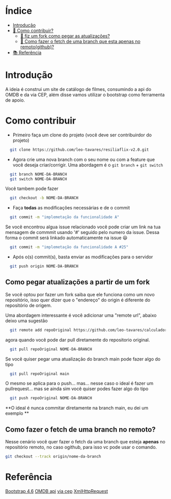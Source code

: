 
# Índice
- [Introdução](#introdução)
- [🤔 Como contribuir?](#como-contribuir)
  - [🤔 fiz um fork como pegar as atualizações?](#como-pegar-atualizações-a-partir-de-um-fork)
  - [🤔 Como fazer o fetch de uma branch que esta apenas no remoto(github)?](#como-fazer-o-fetch-de-uma-branch-no-remoto)
- [📚 Referência](#referência)

# Introdução

A ideia é construi um site de catálogo de filmes, consumindo a api do OMDB e da via CEP, além disse vamos utilizar o bootstrap como ferramenta de apoio.

# Como contribuir

- Primeiro faça um clone do projeto (você deve ser contribuirdor do projeto)

```bash
  git clone https://github.com/leo-tavares/resiliaflix-v2.0.git
```

- Agora crie uma nova branch com o seu nome ou com a feature que você deseja criar/corrigir.
Uma abordagem é o `git branch` + `git switch` 

```bash
  git branch NOME-DA-BRANCH
  git switch NOME-DA-BRANCH
```
Você tambem pode fazer

```bash 
  git checkout -b NOME-DA-BRANCH
```

- Faça **todas** as modificações necessárias e de o commit

```bash 
  git commit -m "implemetação da funcionalidade A"
```

Se você encontrou algua issue relacionado você pode criar um link na tua mensagem de commmit usando '#' seguido pelo numero da issue.
Dessa forma o commit será linkado automaticamente na issue :smiley:

```bash 
  git commit -m "implemetação da funcionalidade A #25"
```

- Após o(s) commit(s), basta enviar as modificações para o servidor

```bash 
  git push origin NOME-DA-BRANCH
```

## Como pegar atualizações a partir de um fork

Se você optou por fazer um fork saiba que ele funciona como um novo repositório, isso quer dizer que o "endereço" do origin é diferente do repositório de origem. 

Uma abordagem interessante é você adicionar uma "remote url", abaixo deixo uma sugestão

```bash 
  git remote add repoOriginal https://github.com/leo-tavares/calculadora-X.git
``` 

agora quando você pode dar pull diretamente do repositorio original.

```bash
  git pull repoOriginal NOME-DA-BRANCH
```

Se você quiser pegar uma atualização do branch main pode fazer algo do tipo

```bash
  git pull repoOriginal main
```

O mesmo se aplica para o push... mas... nesse caso o ideal é fazer um pullrequest... mas se ainda sim você quiser podes fazer algo do tipo

```bash
  git push repoOriginal NOME-DA-BRANCH
```
**O ideal é nunca commitar diretamente na branch main, eu dei um exemplo **

## Como fazer o fetch de uma branch no remoto?

Nesse cenário você quer fazer o fetch da uma branch que esteja **apenas** no repositório remoto, no caso ogithub, para isso vc pode usar o comando.

```bash
git checkout --track origin/nome-da-branch
```

# Referência

[Bootstrap 4.6](https://getbootstrap.com/docs/4.6/getting-started/introduction/)
[OMDB api](http://www.omdbapi.com/)
[via cep](https://viacep.com.br/)
[XmlHttpRequest](https://www.w3schools.com/xml/xml_http.asp)
